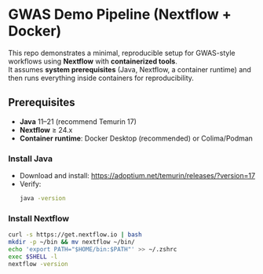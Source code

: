 # GWAS Demo Pipeline (Nextflow + Docker)

This repo demonstrates a minimal, reproducible setup for GWAS-style workflows using **Nextflow** with **containerized tools**.  
It assumes **system prerequisites** (Java, Nextflow, a container runtime) and then runs everything inside containers for reproducibility.

## Prerequisites

- **Java** 11–21 (recommend Temurin 17)
- **Nextflow** ≥ 24.x
- **Container runtime**: Docker Desktop (recommended) or Colima/Podman

### Install Java
- Download and install: https://adoptium.net/temurin/releases/?version=17  
- Verify:
  ```bash
  java -version

### Install Nextflow
```bash
curl -s https://get.nextflow.io | bash
mkdir -p ~/bin && mv nextflow ~/bin/
echo 'export PATH="$HOME/bin:$PATH"' >> ~/.zshrc
exec $SHELL -l
nextflow -version
